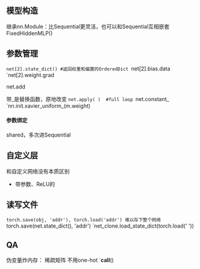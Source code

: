 ## 模型构造
继承nn.Module：比Sequential更灵活，也可以和Sequential互相嵌套
FixedHiddenMLP()


## 参数管理
`net[2].state_dict() #返回权重和偏置的OrderedDict
`net[2].bias.data    
`net[2].weight.grad

net.add

带_是替换函数，原地改变
`net.apply( )  #full loop
`net.constant_
`nn.init.xavier_uniform_(m.weight)

#### 参数绑定
shared，多次进Sequential
## 自定义层
和自定义网络没有本质区别

- 带参数、ReLU的

## 读写文件
`torch.save(obj, 'addr'), torch.load('addr')
难以存下整个网络
`torch.save(net.state_dict(), 'addr')
`net_clone.load_state_dict(torch.load(' '))

## QA
伪变量炸内存：
    稀疏矩阵
    不用one-hot
`__call__()
